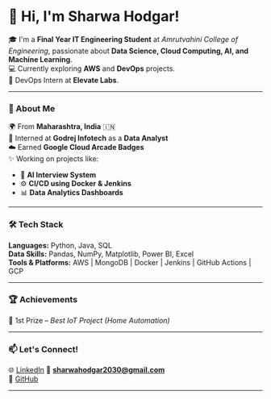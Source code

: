 # 👋 Hi, I'm Sharwa Hodgar!

🎓 I'm a **Final Year IT Engineering Student** at *Amrutvahini College of Engineering*, passionate about **Data Science, Cloud Computing, AI, and Machine Learning**.  
💻 Currently exploring **AWS** and **DevOps** projects.  
🚀 DevOps Intern at **Elevate Labs**.

---

### 🧠 About Me
🌍 From **Maharashtra, India** 🇮🇳  
🔭 Interned at **Godrej Infotech** as a **Data Analyst**  
☁️ Earned **Google Cloud Arcade Badges**  
✨ Working on projects like:
- 🤖 **AI Interview System**
- ⚙️ **CI/CD using Docker & Jenkins**
- 📊 **Data Analytics Dashboards**

---

### 🛠️ Tech Stack

**Languages:** Python, Java, SQL  
**Data Skills:** Pandas, NumPy, Matplotlib, Power BI, Excel  
**Tools & Platforms:** AWS | MongoDB | Docker | Jenkins | GitHub Actions | GCP  

---

### 🏆 Achievements
🥇 1st Prize – *Best IoT Project (Home Automation)*  

---

### 📫 Let's Connect!
🌐 [LinkedIn](https://www.linkedin.com/in/sharwa-hodgar-12a839259/)
📧 **sharwahodgar2030@gmail.com**  
🐙 [GitHub](https://github.com/sharwahodgar)  

---

